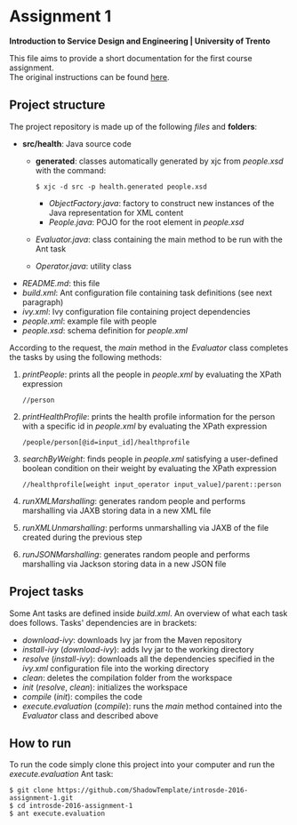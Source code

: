 # Assignment 1

**Introduction to Service Design and Engineering | University of Trento**

This file aims to provide a short documentation for the first course assignment.  
The original instructions can be found [here](
https://rawgit.com/ShadowTemplate/introsde-2016-assignment-1/master/instructions/Assignment%2001%3A%20Reading_Writing%20objects%20to%20and%20from%20XML%20and%20JSON%20-%20introSDE_2016_17.htm).

## Project structure

The project repository is made up of the following *files* and **folders**:
* **src/health**: Java source code
    * **generated**: classes automatically generated by xjc from *people.xsd* with the command:
    
         ```
         $ xjc -d src -p health.generated people.xsd
         ```
        * *ObjectFactory.java*: factory to construct new instances of the Java representation for XML content
        * *People.java*: POJO for the root element in *people.xsd*
    * *Evaluator.java*: class containing the main method to be run with the Ant task
    * *Operator.java*: utility class 
* *README.md*: this file
* *build.xml*: Ant configuration file containing task definitions (see next paragraph)
* *ivy.xml*: Ivy configuration file containing project dependencies 
* *people.xml*: example file with people  
* *people.xsd*: schema definition for *people.xml*

According to the request, the *main* method in the *Evaluator* class completes the tasks by using the following methods:

1. *printPeople*: prints all the people in *people.xml* by evaluating the XPath expression

    ```
    //person
    ```
2. *printHealthProfile*: prints the health profile information for the person with a specific id in *people.xml* by evaluating the XPath expression

    ```
    /people/person[@id=input_id]/healthprofile
    ```
3. *searchByWeight*: finds people in *people.xml* satisfying a user-defined boolean condition on their weight by evaluating the XPath expression   

    ```
    //healthprofile[weight input_operator input_value]/parent::person
    ```
4. *runXMLMarshalling*: generates random people and performs marshalling via JAXB storing data in a new XML file
5. *runXMLUnmarshalling*: performs unmarshalling via JAXB of the file created during the previous step
6. *runJSONMarshalling*: generates random people and performs marshalling via Jackson storing data in a new JSON file


## Project tasks

Some Ant tasks are defined inside *build.xml*. An overview of what each task does follows. Tasks' dependencies are in brackets:
* *download-ivy*: downloads Ivy jar from the Maven repository
* *install-ivy* (*download-ivy*): adds Ivy jar to the working directory
* *resolve* (*install-ivy*): downloads all the dependencies specified in the *ivy.xml* configuration file into the working directory
* *clean*: deletes the compilation folder from the workspace
* *init* (*resolve*, *clean*): initializes the workspace 
* *compile* (*init*): compiles the code 
* *execute.evaluation* (*compile*): runs the *main* method contained into the *Evaluator* class and described above


## How to run

To run the code simply clone this project into your computer and run the *execute.evaluation* Ant task:
```
$ git clone https://github.com/ShadowTemplate/introsde-2016-assignment-1.git
$ cd introsde-2016-assignment-1
$ ant execute.evaluation
```
